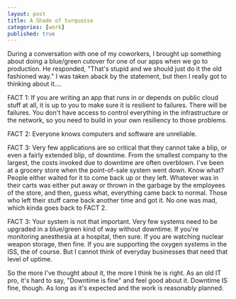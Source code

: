 ```yaml
---
layout: post
title: A Shade of turquoise
categories: [work]
published: true
---
```


During a conversation with one of my coworkers, I brought up something about doing a blue/green cutover for one of our apps when we go to production.   He responded, "That's stupid and we should just do it the old fashioned way."   I was taken aback by the statement, but then I really got to thinking about it....

FACT 1: If you are writing an app that runs in or depends on public cloud stuff at all, it is up to you to make sure it is resilient to failures.  There will be failures.   You don't have access to control everything in the infrastructure or the network, so you need to build in your own resiliency to those problems.  

FACT 2: Everyone knows computers and software are unreliable. 

FACT 3: Very few applications are so critical that they cannot take a blip, or even a fairly extended blip, of downtime.  From the smallest company to the largest, the costs invoked due to downtime are often overblown.  I've been at a grocery store when the point-of-sale system went down.   Know what?   People either waited for it to come back up or they left.  Whatever was in their carts was either put away or thrown in the garbage by the employees of the store, and then, guess what, everything came back to normal.  Those who left their stuff came back another time and got it.   No one was mad, which kinda goes back to FACT 2.

FACT 3: Your system is not that important.  Very few systems need to be upgraded in a blue/green kind of way without downtime. If you're monitoring anesthesia at a hospital, then sure.  If you are watching nuclear weapon storage, then fine.  If you are supporting the oxygen systems in the ISS, the of course.   But I cannot think of everyday businesses that need that level of uptime. 

So the more I've thought about it, the more I think he is right. As an old IT pro, it's hard to say, "Downtime is fine" and feel good about it.  Downtime IS fine, though.  As long as it's expected and the work is reasonably planned.  